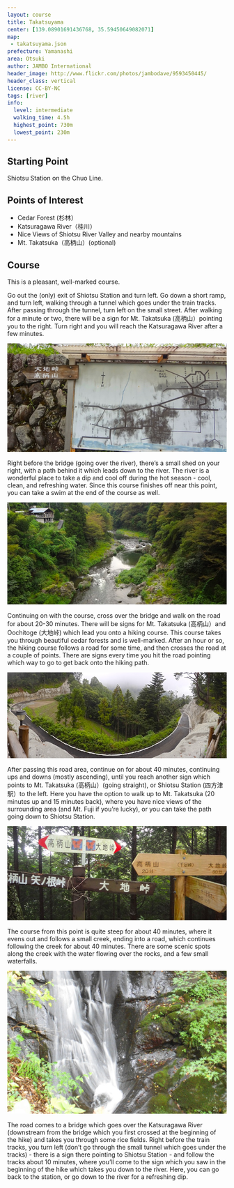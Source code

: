 ```yaml
---
layout: course
title: Takatsuyama
center: [139.08901691436768, 35.59450649082071]
map: 
 - takatsuyama.json
prefecture: Yamanashi
area: Otsuki
author: JAMBO International
header_image: http://www.flickr.com/photos/jambodave/9593450445/
header_class: vertical
license: CC-BY-NC
tags: [river]
info:
  level: intermediate
  walking_time: 4.5h
  highest_point: 730m
  lowest_point: 230m
---
```


## Starting Point ##

Shiotsu Station on the Chuo Line.

## Points of Interest ##

 - Cedar Forest (杉林）
 - Katsuragawa River（桂川）
 - Nice Views of Shiotsu River Valley and nearby mountains
 - Mt. Takatsuka（高柄山）(optional)

## Course ##

This is a pleasant, well-marked course.

Go out the (only) exit of Shiotsu Station and turn left.  Go down a short ramp, and turn left, walking through a tunnel which goes under the train tracks.  After passing through the tunnel, turn left on the small street.  After walking for a minute or two, there will be a sign for Mt. Takatsuka (高柄山）pointing you to the right.  Turn right and you will reach the Katsuragawa River after a few minutes.  

![Signs](DSC01766.JPG)

Right before the bridge (going over the river), there’s a small shed on your right, with a path behind it which leads down to the river.  The river is a wonderful place to take a dip and cool off during the hot season - cool, clean, and refreshing water.  Since this course finishes off near this point, you can take a swim at the end of the course as well.

![Katsuragawa river](DSC01760.JPG)

Continuing on with the course, cross over the bridge and walk on the road for about 20-30 minutes.  There will be signs for Mt. Takatsuka (高柄山）and Oochitoge (大地峠) which lead you onto a hiking course.  This course takes you through beautiful cedar forests and is well-marked.  After an hour or so, the hiking course follows a road for some time, and then crosses the road at a couple of points.  There are signs every time you hit the road pointing which way to go to get back onto the hiking path.  

![Road](DSC01802.JPG)

After passing this road area, continue on for about 40 minutes, continuing ups and downs (mostly ascending), until you reach another sign which points to Mt. Takatsuka (高柄山）(going straight), or Shiotsu Station (四方津駅）to the left.  Here you have the option to walk up to Mt. Takatsuka (20 minutes up and 15 minutes back), where you have nice views of the surrounding area (and Mt. Fuji if you’re lucky), or you can take the path going down to Shiotsu Station.  

![Optional Takatsuka](DSC01827.JPG)

The course from this point is quite steep for about 40 minutes, where it evens out and follows a small creek, ending into a road, which continues following the creek for about 40 minutes.  There are some scenic spots along the creek with the water flowing over the rocks, and a few small waterfalls.  

![Creek falling over rocks](9593460633_7572e02b90_k.jpg)

The road comes to a bridge which goes over the Katsuragawa River (downstream from the bridge which you first crossed at the beginning of the hike) and takes you through some rice fields.  Right before the train tracks, you turn left (don’t go through the small tunnel which goes under the tracks) - there is a sign there pointing to Shiotsu Station - and follow the tracks about 10 minutes, where you’ll come to the sign which you saw in the beginning of the hike which takes you down to the river.  Here, you can go back to the station, or go down to the river for a refreshing dip.


